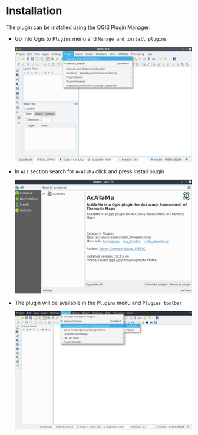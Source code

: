 # Installation

The plugin can be installed using the QGIS Plugin Manager:

- Go into Qgis to `Plugins` menu and `Manage and install plugins`

    ![install](img/install_01.png)

- In `All` section search for `AcATaMa` click and press Install plugin

    ![install](img/install_02.png)

- The plugin will be available in the `Plugins` menu and `Plugins toolbar`

    ![install](img/install_03.png)
